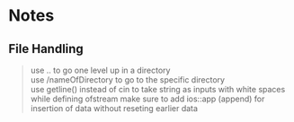 # Notes

## File Handling

>use .. to go one level up in a directory  
>use /nameOfDirectory to go to the specific directory  
>use getline() instead of cin to take string as inputs with white spaces
>while defining ofstream make sure to add ios::app (append) for insertion of data without reseting earlier data

